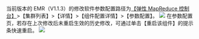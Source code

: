当前版本的 EMR（V1.1.3）的修改软件参数配置路径为[【弹性 MapReduce 控制台】](https://console.cloud.tencent.com/emr)>【集群列表】>【详情】>【组件配置详情】>【参数配置】。
![](https://main.qcloudimg.com/raw/8e9ef583bd7df401a84b0832550b2467.png)
在参数配置页，若存在上次修改后未重启生效的历史修改，可通过单击【重启该组件】的提示条快速重启。
![](https://main.qcloudimg.com/raw/6d7b261077de7cfe48cd6dc7da0146e1.png)